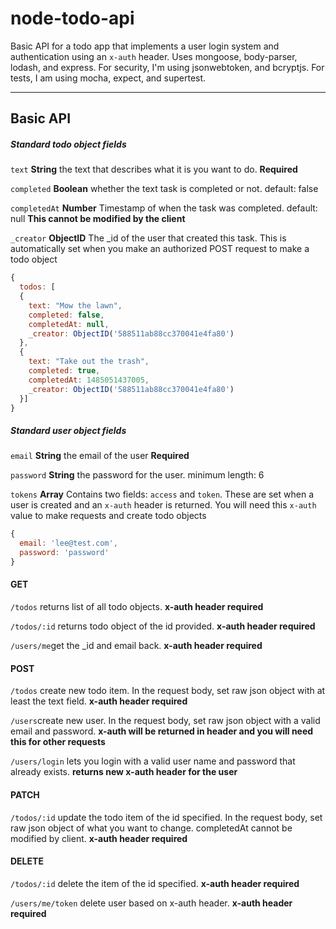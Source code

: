 # node-todo-api

Basic API for a todo app that implements a user login system and authentication using an ``x-auth`` header. Uses mongoose, body-parser, lodash, and express. For security, I'm using jsonwebtoken, and bcryptjs. For tests, I am using mocha, expect, and supertest.

---
## Basic API

##### Standard todo object fields
``text`` **String** the text that describes what it is you want to do. **Required**

``completed`` **Boolean** whether the text task is completed or not. default: false

``completedAt`` **Number** Timestamp of when the task was completed. default: null **This cannot be modified by the client**

``_creator`` **ObjectID** The _id of the user that created this task. This is automatically set when you make an authorized POST request to make a todo object

```javascript
{
  todos: [
  {
    text: "Mow the lawn",
    completed: false,
    completedAt: null,
    _creator: ObjectID('588511ab88cc370041e4fa80')
  },
  {
    text: "Take out the trash",
    completed: true,
    completedAt: 1485051437005,
    _creator: ObjectID('588511ab88cc370041e4fa80')
  }]
}
```

##### Standard user object fields
``email`` **String** the email of the user **Required**

``password`` **String** the password for the user. minimum length: 6

``tokens`` **Array** Contains two fields: ``access`` and ``token``. These are set when a user is created and an ``x-auth`` header is returned. You will need this ``x-auth`` value to make requests and create todo objects

```javascript
{
  email: 'lee@test.com',
  password: 'password'
}
```
#### GET

``/todos`` returns list of all todo objects. **x-auth header required**

``/todos/:id`` returns todo object of the id provided. **x-auth header required**

``/users/me``get the _id and email back. **x-auth header required**

#### POST

``/todos`` create new todo item. In the request body, set raw json object with at least the text field. **x-auth header required**

``/users``create new user. In the request body, set raw json object with a valid email and password. **x-auth will be returned in header and you will need this for other requests**

``/users/login`` lets you login with a valid user name and password that already exists. **returns new x-auth header for the user**

#### PATCH

``/todos/:id`` update the todo item of the id specified. In the request body, set raw json object of what you want to change.
completedAt cannot be modified by client. **x-auth header required**

#### DELETE

``/todos/:id`` delete the item of the id specified. **x-auth header required**

``/users/me/token`` delete user based on x-auth header. **x-auth header required**
